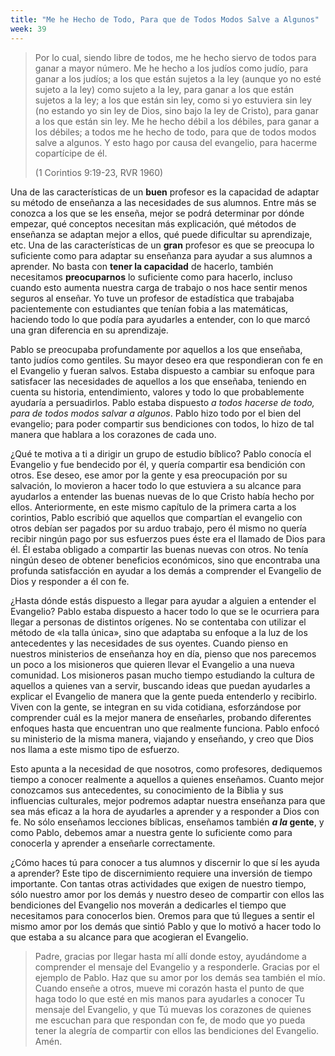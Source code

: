 ```yaml
---
title: "Me he Hecho de Todo, Para que de Todos Modos Salve a Algunos"
week: 39
---
```


> Por lo cual, siendo libre de todos, me he hecho siervo de todos para
> ganar a mayor número. Me he hecho a los judíos como judío, para ganar
> a los judíos; a los que están sujetos a la ley (aunque yo no esté
> sujeto a la ley) como sujeto a la ley, para ganar a los que están
> sujetos a la ley; a los que están sin ley, como si yo estuviera sin
> ley (no estando yo sin ley de Dios, sino bajo la ley de Cristo), para
> ganar a los que están sin ley. Me he hecho débil a los débiles, para
> ganar a los débiles; a todos me he hecho de todo, para que de todos
> modos salve a algunos. Y esto hago por causa del evangelio, para
> hacerme copartícipe de él. 
>
> (1 Corintios 9:19-23, RVR 1960)

Una de las características de un **buen** profesor es la capacidad
de adaptar su método de enseñanza a las necesidades de sus alumnos.
Entre más se conozca a los que se les enseña, mejor se podrá determinar
por dónde empezar, qué conceptos necesitan más explicación, qué métodos
de enseñanza se adaptan mejor a ellos, qué puede dificultar su
aprendizaje, etc. Una de las características de un **gran** profesor es
que se preocupa lo suficiente como para adaptar su enseñanza para ayudar
a sus alumnos a aprender. No basta con **tener la capacidad** de
hacerlo, también necesitamos **preocuparnos** lo suficiente como para
hacerlo, incluso cuando esto aumenta nuestra carga de trabajo o nos hace
sentir menos seguros al enseñar. Yo tuve un profesor de estadística que
trabajaba pacientemente con estudiantes que tenían fobia a las
matemáticas, haciendo todo lo que podía para ayudarles a entender, con
lo que marcó una gran diferencia en su aprendizaje.

Pablo se preocupaba profundamente por aquellos a los que enseñaba, tanto
judíos como gentiles. Su mayor deseo era que respondieran con fe en el
Evangelio y fueran salvos. Estaba dispuesto a cambiar su enfoque para
satisfacer las necesidades de aquellos a los que enseñaba, teniendo en
cuenta su historia, entendimiento, valores y todo lo que probablemente
ayudaría a persuadirlos. Pablo estaba dispuesto *a todos hacerse de
todo, para de todos modos salvar a algunos*. Pablo hizo todo por el bien
del evangelio; para poder compartir sus bendiciones con todos, lo hizo
de tal manera que hablara a los corazones de cada uno.

¿Qué te motiva a ti a dirigir un grupo de estudio bíblico? Pablo conocía
el Evangelio y fue bendecido por él, y quería compartir esa bendición
con otros. Ese deseo, ese amor por la gente y esa preocupación por su
salvación, lo movieron a hacer todo lo que estuviera a su alcance para
ayudarlos a entender las buenas nuevas de lo que Cristo había hecho por
ellos. Anteriormente, en este mismo capítulo de la primera carta a los
corintios, Pablo escribió que aquellos que compartían el evangelio con
otros debían ser pagados por su arduo trabajo, pero él mismo no quería
recibir ningún pago por sus esfuerzos pues éste era el llamado de Dios
para él. Él estaba obligado a compartir las buenas nuevas con otros. No
tenía ningún deseo de obtener beneficios económicos, sino que encontraba
una profunda satisfacción en ayudar a los demás a comprender el
Evangelio de Dios y responder a él con fe.

¿Hasta dónde estás dispuesto a llegar para ayudar a alguien a entender
el Evangelio? Pablo estaba dispuesto a hacer todo lo que se le ocurriera
para llegar a personas de distintos orígenes. No se contentaba con
utilizar el método de «la talla única», sino que adaptaba su enfoque a
la luz de los antecedentes y las necesidades de sus oyentes. Cuando
pienso en nuestros ministerios de enseñanza hoy en día, pienso que nos
parecemos un poco a los misioneros que quieren llevar el Evangelio a una
nueva comunidad. Los misioneros pasan mucho tiempo estudiando la cultura
de aquellos a quienes van a servir, buscando ideas que puedan ayudarles
a explicar el Evangelio de manera que la gente pueda entenderlo y
recibirlo. Viven con la gente, se integran en su vida cotidiana,
esforzándose por comprender cuál es la mejor manera de enseñarles,
probando diferentes enfoques hasta que encuentran uno que realmente
funciona. Pablo enfocó su ministerio de la misma manera, viajando y
enseñando, y creo que Dios nos llama a este mismo tipo de esfuerzo.

Esto apunta a la necesidad de que nosotros, como profesores, dediquemos
tiempo a conocer realmente a aquellos a quienes enseñamos. Cuanto mejor
conozcamos sus antecedentes, su conocimiento de la Biblia y sus
influencias culturales, mejor podremos adaptar nuestra enseñanza para
que sea más eficaz a la hora de ayudarles a aprender y a responder a
Dios con fe. No sólo enseñamos lecciones bíblicas, enseñamos también
***a la* gente**, y como Pablo, debemos amar a nuestra gente lo
suficiente como para conocerla y aprender a enseñarle correctamente.

¿Cómo haces tú para conocer a tus alumnos y discernir lo que sí les
ayuda a aprender? Este tipo de discernimiento requiere una inversión de
tiempo importante. Con tantas otras actividades que exigen de nuestro
tiempo, sólo nuestro amor por los demás y nuestro deseo de compartir con
ellos las bendiciones del Evangelio nos moverán a dedicarles el tiempo
que necesitamos para conocerlos bien. Oremos para que tú llegues a
sentir el mismo amor por los demás que sintió Pablo y que lo motivó a
hacer todo lo que estaba a su alcance para que acogieran el Evangelio.

> Padre, gracias por llegar hasta mí allí donde estoy, ayudándome a
> comprender el mensaje del Evangelio y a responderle. Gracias por el
> ejemplo de Pablo. Haz que su amor por los demás sea también el mío.
> Cuando enseñe a otros, mueve mi corazón hasta el punto de que haga
> todo lo que esté en mis manos para ayudarles a conocer Tu mensaje del
> Evangelio, y que Tú muevas los corazones de quienes me escuchan para
> que respondan con fe, de modo que yo pueda tener la alegría de
> compartir con ellos las bendiciones del Evangelio. Amén.
